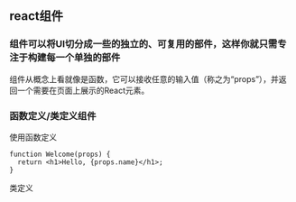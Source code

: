 ## react组件

### 组件可以将UI切分成一些的独立的、可复用的部件，这样你就只需专注于构建每一个单独的部件
组件从概念上看就像是函数，它可以接收任意的输入值（称之为“props”），并返回一个需要在页面上展示的React元素。

### 函数定义/类定义组件
使用函数定义
```
function Welcome(props) {
  return <h1>Hello, {props.name}</h1>;
}

``` 
类定义